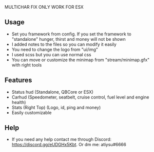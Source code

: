 MULTICHAR FIX ONLY WORK FOR ESX


## Usage
- Set you framework from config. If you set the framework to "standalone" hunger, thirst and money will not be shown
- I added notes to the files so you can modify it easily
- You need to change the logo from "ui/img"
- I used scss but you can use normal css
- You can move or customize the minimap from "stream/minimap.gfx" with right tools

## Features
- Status hud (Standalone, QBCore or ESX) 
- Carhud (Speedometer, seatbelt, cruise control, fuel level and engine health) 
- Stats (Right Top) (Logo, id, ping and money)
- Easily customizable

## Help
- If you need any help contact me through Discord: https://discord.gg/eUDGHx5Kbt. Or dm me: atiysu#6666
